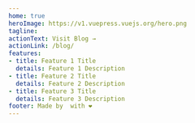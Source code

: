 ```yaml
---
home: true
heroImage: https://v1.vuepress.vuejs.org/hero.png
tagline: 
actionText: Visit Blog →
actionLink: /blog/
features:
- title: Feature 1 Title
  details: Feature 1 Description
- title: Feature 2 Title
  details: Feature 2 Description
- title: Feature 3 Title
  details: Feature 3 Description
footer: Made by  with ❤️
---
```

